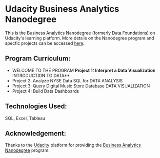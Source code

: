 # Udacity Business Analytics Nanodegree 

This is the Business Analytics Nanodegree (formerly Data Foundations) on Udacity's learning platform.
More details on the Nanodegree program and specfic projects can be accessed [here](https://www.udacity.com/course/business-analytics-nanodegree--nd098).

## Program Curriculum:

+ WELCOME TO THE PROGRAM
**Project 1: Interpret a Data Visualization**
INTRODUCTION TO DATA**
+ Project 2: Analyze NYSE Data
SQL for DATA ANALYSIS
+ Project 3: Query Digital Music Store Database
DATA VISUALIZATION
+ Project 4: Build Data Dashboards

## Technologies Used:

SQL, Excel, Tableau

## Acknowledgement:

Thanks to the [Udacity](https://www.udacity.com/) platform for providing the [Business Analytics Nanodegree](https://www.udacity.com/course/business-analytics-nanodegree--nd098) program.
